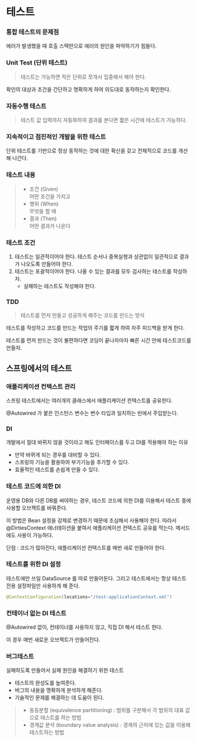 # 테스트

### 통합 테스트의 문제점
에러가 발생했을 때 호출 스택만으로 에러의 원인을 파악하기가 힘들다. 

### Unit Test (단위 테스트)
> 테스트는 가능하면 작은 단위로 쪼개서 집중해서 해야 한다.

확인의 대상과 조건을 간단하고 명확하게 하여 의도대로 동작하는지 확인한다.  

### 자동수행 테스트
> 테스트 값 입력까지 자동화하여 결과를 본다면 짧은 시간에 테스트가 가능하다.

### 지속적이고 점진적인 개발을 위한 테스트
단위 테스트를 기반으로 정상 동작하는 것에 대한 확신을 갖고 전체적으로 코드를 개선해 나간다.

### 테스트 내용
> - 조건 (Given)   
> 어떤 조건을 가지고
> - 행위 (When)   
> 무엇을 할 때
> - 결과 (Then)   
> 어떤 결과가 나온다

### 테스트 조건
1. 테스트는 일관적이어야 한다. 테스트 순서나 중복실행과 상관없이 일관적으로 결과가 나오도록 만들어야 한다.
2. 테스트는 포괄적이어야 한다. 나올 수 있는 결과를 모두 검사하는 테스트를 작성하자.
    - 실패하는 테스트도 작성해야 한다.


### TDD
> 테스트를 먼저 만들고 성공하게 해주는 코드를 만드는 방식

테스트를 작성하고 코드를 만드는 작업의 주기를 짧게 하여 자주 피드백을 받게 한다. 

테스트를 먼저 만드는 것이 불편하다면 코딩이 끝나자마자 빠른 시간 안에 테스트코드를 만들자.

## 스프링에서의 테스트

### 애플리케이션 컨텍스트 관리
스프링 테스트에서는 여러개의 클래스에서 애플리케이션 컨텍스트를 공유한다.

@Autowired 가 붙은 인스턴스 변수는 변수 타입과 일치하는 빈에서 주입받는다.

### DI
개발에서 절대 바뀌지 않을 것이라고 해도 인터페이스를 두고 DI를 적용해야 하는 이유
- 만약 바뀌게 되는 경우를 대비할 수 있다.
- 스프링의 기능을 활용하여 부가기능을 추가할 수 있다.
- 효율적인 테스트를 손쉽게 만들 수 있다.

### 테스트 코드에 의한 DI
운영용 DB와 다른 DB를 써야하는 경우, 테스트 코드에 의한 DI를 이용해서 테스트 중에 사용할 오브젝트를 바꿔준다.

이 방법은 Bean 설정을 강제로 변경하기 때문에 조심해서 사용해야 한다. 
따라서 @DirtiesContext 애너테이션을 붙여서 애플리케이션 컨텍스트 공유를 막는다. 메서드에도 사용이 가능하다.

단점 : 코드가 많아진다, 애플리케이션 컨텍스트를 매번 새로 만들어야 한다.

### 테스트를 위한 DI 설정
테스트에만 쓰일 DataSource 를 따로 만들어둔다. 그리고 테스트에서는 항상 테스트 전용 설정파일만 사용하게 해 준다.
```java
@ContextConfiguration(locations="/test-applicationContext.xml")
```

### 컨테이너 없는 DI 테스트
@Autowired 없이, 컨테이너를 사용하지 않고, 직접 DI 해서 테스트 한다. 

이 경우 매번 새로운 오브젝트가 만들어진다.

### 버그테스트
실패하도록 만들어서 실패 원인을 해결하기 위한 테스트
 - 테스트의 완성도를 높여준다.
 - 버그의 내용을 명확하게 분석하게 해준다.
 - 기술적인 문제를 해결하는 데 도움이 된다.

> - 동등분할 (equivalence partitioning) : 범위를 구분해서 각 범위의 대표 값으로 테스트를 하는 방법
> - 경계값 분석 (boundary value analysis) : 경계의 근처에 있는 값을 이용해 테스트하는 방법